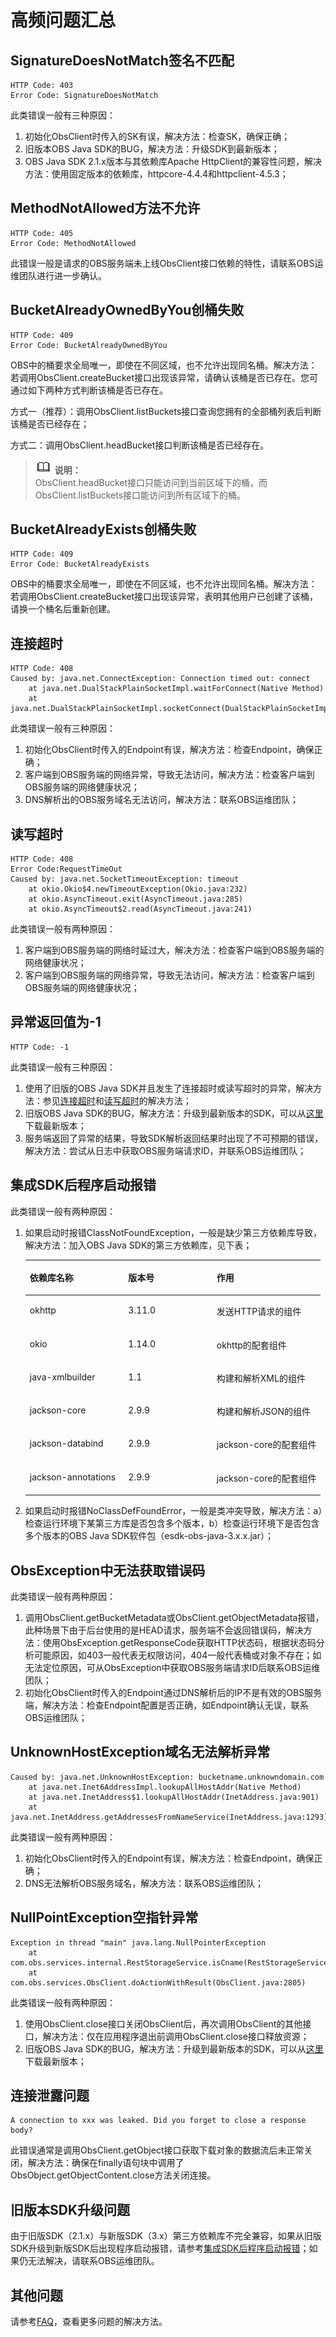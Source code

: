 # 高频问题汇总<a name="ZH-CN_TOPIC_0180329338"></a>

## SignatureDoesNotMatch签名不匹配<a name="section4631239543"></a>

```
HTTP Code: 403
Error Code: SignatureDoesNotMatch
```

此类错误一般有三种原因：

1.  初始化ObsClient时传入的SK有误，解决方法：检查SK，确保正确；
2.  旧版本OBS Java SDK的BUG，解决方法：升级SDK到最新版本；
3.  OBS Java SDK 2.1.x版本与其依赖库Apache HttpClient的兼容性问题，解决方法：使用固定版本的依赖库，httpcore-4.4.4和httpclient-4.5.3；

## MethodNotAllowed方法不允许<a name="section192357412354"></a>

```
HTTP Code: 405
Error Code: MethodNotAllowed
```

此错误一般是请求的OBS服务端未上线ObsClient接口依赖的特性，请联系OBS运维团队进行进一步确认。

## BucketAlreadyOwnedByYou创桶失败<a name="section874818289439"></a>

```
HTTP Code: 409
Error Code: BucketAlreadyOwnedByYou
```

OBS中的桶要求全局唯一，即使在不同区域，也不允许出现同名桶。解决方法：若调用ObsClient.createBucket接口出现该异常，请确认该桶是否已存在。您可通过如下两种方式判断该桶是否已存在。

方式一（推荐）：调用ObsClient.listBuckets接口查询您拥有的全部桶列表后判断该桶是否已经存在；

方式二：调用ObsClient.headBucket接口判断该桶是否已经存在。

>![](public_sys-resources/icon-note.gif) **说明：**   
>ObsClient.headBucket接口只能访问到当前区域下的桶，而ObsClient.listBuckets接口能访问到所有区域下的桶。  

## BucketAlreadyExists创桶失败<a name="section152381811441"></a>

```
HTTP Code: 409
Error Code: BucketAlreadyExists
```

OBS中的桶要求全局唯一，即使在不同区域，也不允许出现同名桶。解决方法：若调用ObsClient.createBucket接口出现该异常，表明其他用户已创建了该桶，请换一个桶名后重新创建。

## 连接超时<a name="section58191624113616"></a>

```
HTTP Code: 408
Caused by: java.net.ConnectException: Connection timed out: connect
	at java.net.DualStackPlainSocketImpl.waitForConnect(Native Method)
	at java.net.DualStackPlainSocketImpl.socketConnect(DualStackPlainSocketImpl.java:85)
```

此类错误一般有三种原因：

1.  初始化ObsClient时传入的Endpoint有误，解决方法：检查Endpoint，确保正确；
2.  客户端到OBS服务端的网络异常，导致无法访问，解决方法：检查客户端到OBS服务端的网络健康状况；
3.  DNS解析出的OBS服务域名无法访问，解决方法：联系OBS运维团队；

## 读写超时<a name="section885063114315"></a>

```
HTTP Code: 408
Error Code:RequestTimeOut
Caused by: java.net.SocketTimeoutException: timeout
	at okio.Okio$4.newTimeoutException(Okio.java:232)
	at okio.AsyncTimeout.exit(AsyncTimeout.java:285)
	at okio.AsyncTimeout$2.read(AsyncTimeout.java:241)
```

此类错误一般有两种原因：

1.  客户端到OBS服务端的网络时延过大，解决方法：检查客户端到OBS服务端的网络健康状况；
2.  客户端到OBS服务端的网络异常，导致无法访问，解决方法：检查客户端到OBS服务端的网络健康状况；

## 异常返回值为-1<a name="section49507108126"></a>

```
HTTP Code: -1
```

此类错误一般有三种原因：

1.  使用了旧版的OBS Java SDK并且发生了连接超时或读写超时的异常，解决方法：参见[连接超时](#section58191624113616)和[读写超时](#section885063114315)的解决方法；
2.  旧版OBS Java SDK的BUG，解决方法：升级到最新版本的SDK，可以从[这里](https://github.com/huaweicloud/huaweicloud-sdk-java-obs/tree/master/release)下载最新版本；
3.  服务端返回了异常的结果，导致SDK解析返回结果时出现了不可预期的错误，解决方法：尝试从日志中获取OBS服务端请求ID，并联系OBS运维团队；

## 集成SDK后程序启动报错<a name="section71341916171713"></a>

此类错误一般有两种原因：

1.  如果启动时报错ClassNotFoundException，一般是缺少第三方依赖库导致，解决方法：加入OBS Java SDK的第三方依赖库，见下表；

    <a name="table612915234213"></a>
    <table><thead align="left"><tr id="row713082312216"><th class="cellrowborder" valign="top" width="33.33333333333333%" id="mcps1.1.4.1.1"><p id="p19130202313215"><a name="p19130202313215"></a><a name="p19130202313215"></a>依赖库名称</p>
    </th>
    <th class="cellrowborder" valign="top" width="29.92299229922992%" id="mcps1.1.4.1.2"><p id="p161303231213"><a name="p161303231213"></a><a name="p161303231213"></a>版本号</p>
    </th>
    <th class="cellrowborder" valign="top" width="36.743674367436746%" id="mcps1.1.4.1.3"><p id="p18130323172111"><a name="p18130323172111"></a><a name="p18130323172111"></a>作用</p>
    </th>
    </tr>
    </thead>
    <tbody><tr id="row131301423142115"><td class="cellrowborder" valign="top" width="33.33333333333333%" headers="mcps1.1.4.1.1 "><p id="p1913092315218"><a name="p1913092315218"></a><a name="p1913092315218"></a>okhttp</p>
    </td>
    <td class="cellrowborder" valign="top" width="29.92299229922992%" headers="mcps1.1.4.1.2 "><p id="p31301223162110"><a name="p31301223162110"></a><a name="p31301223162110"></a>3.11.0</p>
    </td>
    <td class="cellrowborder" valign="top" width="36.743674367436746%" headers="mcps1.1.4.1.3 "><p id="p2130223162115"><a name="p2130223162115"></a><a name="p2130223162115"></a>发送HTTP请求的组件</p>
    </td>
    </tr>
    <tr id="row10130132312115"><td class="cellrowborder" valign="top" width="33.33333333333333%" headers="mcps1.1.4.1.1 "><p id="p19130223202110"><a name="p19130223202110"></a><a name="p19130223202110"></a>okio</p>
    </td>
    <td class="cellrowborder" valign="top" width="29.92299229922992%" headers="mcps1.1.4.1.2 "><p id="p7130142392110"><a name="p7130142392110"></a><a name="p7130142392110"></a>1.14.0</p>
    </td>
    <td class="cellrowborder" valign="top" width="36.743674367436746%" headers="mcps1.1.4.1.3 "><p id="p10130123192112"><a name="p10130123192112"></a><a name="p10130123192112"></a>okhttp的配套组件</p>
    </td>
    </tr>
    <tr id="row13383104818301"><td class="cellrowborder" valign="top" width="33.33333333333333%" headers="mcps1.1.4.1.1 "><p id="p10383104815307"><a name="p10383104815307"></a><a name="p10383104815307"></a>java-xmlbuilder</p>
    </td>
    <td class="cellrowborder" valign="top" width="29.92299229922992%" headers="mcps1.1.4.1.2 "><p id="p63841848123018"><a name="p63841848123018"></a><a name="p63841848123018"></a>1.1</p>
    </td>
    <td class="cellrowborder" valign="top" width="36.743674367436746%" headers="mcps1.1.4.1.3 "><p id="p1384348153018"><a name="p1384348153018"></a><a name="p1384348153018"></a>构建和解析XML的组件</p>
    </td>
    </tr>
    <tr id="row1150854673118"><td class="cellrowborder" valign="top" width="33.33333333333333%" headers="mcps1.1.4.1.1 "><p id="p1850814617312"><a name="p1850814617312"></a><a name="p1850814617312"></a>jackson-core</p>
    </td>
    <td class="cellrowborder" valign="top" width="29.92299229922992%" headers="mcps1.1.4.1.2 "><p id="p8508246163116"><a name="p8508246163116"></a><a name="p8508246163116"></a>2.9.9</p>
    </td>
    <td class="cellrowborder" valign="top" width="36.743674367436746%" headers="mcps1.1.4.1.3 "><p id="p115081846183120"><a name="p115081846183120"></a><a name="p115081846183120"></a>构建和解析JSON的组件</p>
    </td>
    </tr>
    <tr id="row0416181014322"><td class="cellrowborder" valign="top" width="33.33333333333333%" headers="mcps1.1.4.1.1 "><p id="p164161410113217"><a name="p164161410113217"></a><a name="p164161410113217"></a>jackson-databind</p>
    </td>
    <td class="cellrowborder" valign="top" width="29.92299229922992%" headers="mcps1.1.4.1.2 "><p id="p10554102633218"><a name="p10554102633218"></a><a name="p10554102633218"></a>2.9.9</p>
    </td>
    <td class="cellrowborder" valign="top" width="36.743674367436746%" headers="mcps1.1.4.1.3 "><p id="p941615108324"><a name="p941615108324"></a><a name="p941615108324"></a>jackson-core的配套组件</p>
    </td>
    </tr>
    <tr id="row196186177323"><td class="cellrowborder" valign="top" width="33.33333333333333%" headers="mcps1.1.4.1.1 "><p id="p4618181743215"><a name="p4618181743215"></a><a name="p4618181743215"></a>jackson-annotations</p>
    </td>
    <td class="cellrowborder" valign="top" width="29.92299229922992%" headers="mcps1.1.4.1.2 "><p id="p35631026133211"><a name="p35631026133211"></a><a name="p35631026133211"></a>2.9.9</p>
    </td>
    <td class="cellrowborder" valign="top" width="36.743674367436746%" headers="mcps1.1.4.1.3 "><p id="p26186174322"><a name="p26186174322"></a><a name="p26186174322"></a>jackson-core的配套组件</p>
    </td>
    </tr>
    </tbody>
    </table>

2.  如果启动时报错NoClassDefFoundError，一般是类冲突导致，解决方法：a）检查运行环境下某第三方库是否包含多个版本，b）检查运行环境下是否包含多个版本的OBS Java SDK软件包（esdk-obs-java-3.x.x.jar）；

## ObsException中无法获取错误码<a name="section19229172110579"></a>

此类错误一般有两种原因：

1.  调用ObsClient.getBucketMetadata或ObsClient.getObjectMetadata报错，此种场景下由于后台使用的是HEAD请求，服务端不会返回错误码，解决方法：使用ObsException.getResponseCode获取HTTP状态码，根据状态码分析可能原因，如403一般代表无权限访问，404一般代表桶或对象不存在；如无法定位原因，可从ObsException中获取OBS服务端请求ID后联系OBS运维团队；
2.  初始化ObsClient时传入的Endpoint通过DNS解析后的IP不是有效的OBS服务端，解决方法：检查Endpoint配置是否正确，如Endpoint确认无误，联系OBS运维团队；

## UnknownHostException域名无法解析异常<a name="section1768032011516"></a>

```
Caused by: java.net.UnknownHostException: bucketname.unknowndomain.com
	at java.net.Inet6AddressImpl.lookupAllHostAddr(Native Method)
	at java.net.InetAddress$1.lookupAllHostAddr(InetAddress.java:901)
	at java.net.InetAddress.getAddressesFromNameService(InetAddress.java:1293)
```

此类错误一般有两种原因：

1.  初始化ObsClient时传入的Endpoint有误，解决方法：检查Endpoint，确保正确；
2.  DNS无法解析OBS服务域名，解决方法：联系OBS运维团队；

## NullPointException空指针异常<a name="section35061634105616"></a>

```
Exception in thread "main" java.lang.NullPointerException
	at com.obs.services.internal.RestStorageService.isCname(RestStorageService.java:1213)
	at com.obs.services.ObsClient.doActionWithResult(ObsClient.java:2805)
```

此类错误一般有两种原因：

1.  使用ObsClient.close接口关闭ObsClient后，再次调用ObsClient的其他接口，解决方法：仅在应用程序退出前调用ObsClient.close接口释放资源；
2.  旧版OBS Java SDK的BUG，解决方法：升级到最新版本的SDK，可以从[这里](https://github.com/huaweicloud/huaweicloud-sdk-java-obs/tree/master/release)下载最新版本；

## 连接泄露问题<a name="section11533121316519"></a>

```
A connection to xxx was leaked. Did you forget to close a response body?
```

此错误通常是调用ObsClient.getObject接口获取下载对象的数据流后未正常关闭，解决方法：确保在finally语句块中调用了ObsObject.getObjectContent.close方法关闭连接。

## 旧版本SDK升级问题<a name="section0774167125217"></a>

由于旧版SDK（2.1.x）与新版SDK（3.x）第三方依赖库不完全兼容，如果从旧版SDK升级到新版SDK后出现程序启动报错，请参考[集成SDK后程序启动报错](#section71341916171713)；如果仍无法解决，请联系OBS运维团队。

## 其他问题<a name="section730245411517"></a>

请参考[FAQ](FAQ.md)，查看更多问题的解决方法。

